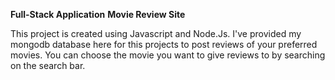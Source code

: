 ****Full-Stack Application****
**Movie Review Site**


This project is created using Javascript and Node.Js. I've provided my mongodb database here for this projects to post reviews of your preferred movies. You can choose the movie you want to give reviews to by searching on the search bar. 
